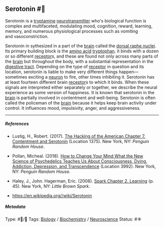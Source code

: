 ## Serotonin  #🧠

Serotonin is a [tryptamine](Tryptamine.md) [neurotransmitter](Neurotransmitter.md) who's biological function is complex and multifaceted, modulating mood, cognition, reward, learning, memory, and numerous physiological processes such as vomiting and vasoconstriction. 

Serotonin in sythesized in a part of the [brain](Brain.md) called the [dorsal raphe nuclei](). Its primary building block is the [amino acid]() [tryptophan](). it binds with a dozen or so different [receptor](Receptor.md)s, and these are found not only across many parts of the [brain](Brain.md) but throughout the body, with a substantial representation in the [digestive tract](). Depending on the type of [receptor](Receptor.md) in question and its location, serotonin is liable to make very different things happen—sometimes exciting a [neuron](Neuron.md) to fire, other times inhibiting it. Serotonin has at least fourteen different brain [receptor](Receptor.md)s to which it binds. When these signals are interpreted either separately or together, we describe the neural experience as some version of happiness. It is known that serotonin in the [brain](Brain.md) is partially involved in contentment and well-being. Serotonin is often called the policeman of the [brain](Brain.md) because it helps keep brain activity under control. It influences mood, impulsivity, anger, and aggressiveness.

---

##### References

* Lustig, H., Robert. (2017). [The Hacking of the American Chapter 7. Contentment and Serotonin](The%20Hacking%20of%20the%20American%20Chapter%207.%20Contentment%20and%20Serotonin.md) (Location 1375). New York, NY: *Penguin Random House*.

* Pollan, Micheal. (2018). [How to Change Your Mind What the New Science of Psychedelics Teaches Us About Consciousness, Dying, Addiction, Depression, and Transcendence](How%20to%20Change%20Your%20Mind%20What%20the%20New%20Science%20of%20Psychedelics%20Teaches%20Us%20About%20Consciousness,%20Dying,%20Addiction,%20Depression,%20and%20Transcendence.md) (Location 3992). New York, NY: *Penguin Random House*. 

* Haley, J., John. Hagerman, Eric. (2008). [Spark Chapter 2. Learning](Spark%20Chapter%202.%20Learning.md)  (p. 45). New York, NY: *Little Brown Spark*.

* https://en.wikipedia.org//wiki/Serotonin 

##### Metadata

Type: #🔵/🔵 
Tags: [Biology]() / [Biochemistry](Biochemistry.md) / [Neuroscience](Neuroscience.md) 
Status: #☀️ 
